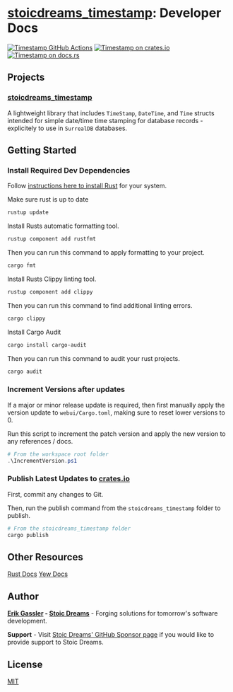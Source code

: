 # [stoicdreams_timestamp](docsrs): Developer Docs

[![Timestamp GitHub Actions][gh-image]][gh-checks]
[![Timestamp on crates.io][cratesio-image]][cratesio]
[![Timestamp on docs.rs][docsrs-image]][docsrs]

[gh-image]: https://github.com/stoicdreams/timestamp/actions/workflows/deploy.yml/badge.svg
[gh-checks]: https://github.com/stoicdreams/timestamp/actions?query=branch%3Amain
[cratesio-image]: https://img.shields.io/crates/v/stoicdreams_timestamp.svg
[cratesio]: https://crates.io/crates/stoicdreams_timestamp
[docsrs-image]: https://docs.rs/stoicdreams_timestamp/badge.svg
[docsrs]: https://docs.rs/stoicdreams_timestamp

## Projects

### [stoicdreams_timestamp](./stoicdreams_timestamp/README.md)

A lightweight library that includes `TimeStamp`, `DateTime`, and `Time` structs intended for simple date/time time stamping for database records - explicitely to use in `SurrealDB` databases.

## Getting Started

### Install Required Dev Dependencies

Follow [instructions here to install Rust](https://rustup.rs/) for your system.

Make sure rust is up to date

```powershell
rustup update
```

Install Rusts automatic formatting tool.

```powershell
rustup component add rustfmt
```

Then you can run this command to apply formatting to your project.

```powershell
cargo fmt
```

Install Rusts Clippy linting tool.

```powershell
rustup component add clippy
```

Then you can run this command to find additional linting errors.

```powershell
cargo clippy
```

Install Cargo Audit

```powershell
cargo install cargo-audit
```

Then you can run this command to audit your rust projects.

```powershell
cargo audit
```

### Increment Versions after updates

If a major or minor release update is required, then first manually apply the version update to `webui/Cargo.toml`, making sure to reset lower versions to 0.

Run this script to increment the patch version and apply the new version to any references / docs.

```powershell
# From the workspace root folder
.\IncrementVersion.ps1
```

### Publish Latest Updates to [crates.io](https://crates.io/crates/stoicdreams_timestamp/)

First, commit any changes to Git.

Then, run the publish command from the `stoicdreams_timestamp` folder to publish.

```powershell
# From the stoicdreams_timestamp folder
cargo publish
```

## Other Resources

[Rust Docs](https://www.rust-lang.org/)
[Yew Docs](https://yew.rs/)

## Author

**[Erik Gassler](https://www.erikgassler.com) - [Stoic Dreams](https://www.stoicdreams.com)** - Forging solutions for tomorrow's software development.

**Support** - Visit [Stoic Dreams' GitHub Sponsor page](https://github.com/sponsors/StoicDreams) if you would like to provide support to Stoic Dreams.

## License

[MIT](./LICENSE)
